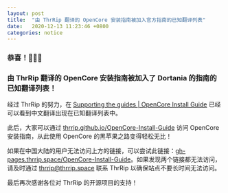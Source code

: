 ```yaml
---
layout: post
title:  "由 ThrRip 翻译的 OpenCore 安装指南被加入官方指南的已知翻译列表"
date:   2020-12-13 11:23:46 +0800
categories: notice
---
```

### 恭喜！🎉🎉🎉
### 由 ThrRip 翻译的 OpenCore 安装指南被加入了 Dortania 的指南的已知翻译列表！

经过 ThrRip 的努力，在 [Supporting the guides | OpenCore Install Guide](https://dortania-github-io.thrrip.space/OpenCore-Install-Guide/CONTRIBUTING.html#contributing-via-translations) 已经可以看到中文翻译出现在已知翻译列表中。

此后，大家可以通过 [thrrip.github.io/OpenCore-Install-Guide](https://thrrip.github.io/OpenCore-Install-Guide) 访问 OpenCore 安装指南，从此使用 OpenCore 的黑苹果之路变得轻松无比！

如果在中国大陆的用户无法访问上方的链接，可以尝试此链接：[gh-pages.thrrip.space/OpenCore-Install-Guide](https://gh-pages.thrrip.space/OpenCore-Install-Guide)。如果发现两个链接都无法访问，请及时通过 [thrrip@thrrip.space](mailto:thrrip@thrrip.space) 联系 ThrRip 以确保站点不要长时间无法访问。

最后再次感谢各位对 ThrRip 的开源项目的支持！
